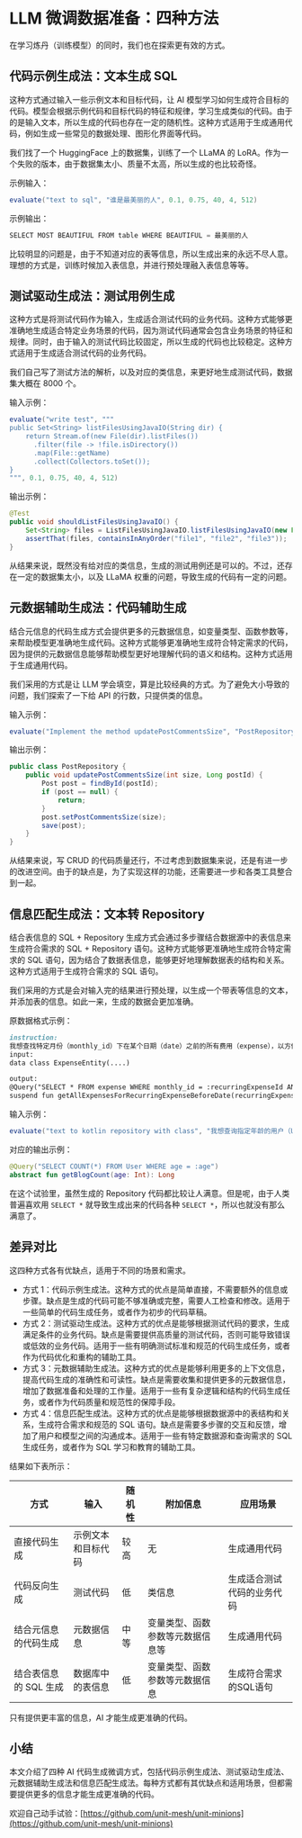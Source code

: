 # LLM 微调数据准备：四种方法

在学习炼丹（训练模型）的同时，我们也在探索更有效的方式。

## 代码示例生成法：文本生成 SQL

这种方式通过输入一些示例文本和目标代码，让 AI 模型学习如何生成符合目标的代码。模型会根据示例代码和目标代码的特征和规律，学习生成类似的代码。由于的是输入文本，所以生成的代码也存在一定的随机性。这种方式适用于生成通用代码，例如生成一些常见的数据处理、图形化界面等代码。

我们找了一个 HuggingFace 上的数据集，训练了一个 LLaMA 的 LoRA。作为一个失败的版本，由于数据集太小、质量不太高，所以生成的也比较奇怪。

示例输入：

```java
evaluate("text to sql", "谁是最美丽的人", 0.1, 0.75, 40, 4, 512)
```

示例输出：

```java
SELECT MOST BEAUTIFUL FROM table WHERE BEAUTIFUL = 最美丽的人
```

比较明显的问题是，由于不知道对应的表等信息，所以生成出来的永远不尽人意。理想的方式是，训练时候加入表信息，并进行预处理融入表信息等等。

## 测试驱动生成法：测试用例生成

这种方式是将测试代码作为输入，生成适合测试代码的业务代码。这种方式能够更准确地生成适合特定业务场景的代码，因为测试代码通常会包含业务场景的特征和规律。同时，由于输入的测试代码比较固定，所以生成的代码也比较稳定。这种方式适用于生成适合测试代码的业务代码。

我们自己写了测试方法的解析，以及对应的类信息，来更好地生成测试代码，数据集大概在 8000 个。

输入示例：

```java
evaluate("write test", """
public Set<String> listFilesUsingJavaIO(String dir) {
    return Stream.of(new File(dir).listFiles())
      .filter(file -> !file.isDirectory())
      .map(File::getName)
      .collect(Collectors.toSet());
}
""", 0.1, 0.75, 40, 4, 512)
```

输出示例：

```java
@Test
public void shouldListFilesUsingJavaIO() {
    Set<String> files = ListFilesUsingJavaIO.listFilesUsingJavaIO(new File("dir"));
    assertThat(files, containsInAnyOrder("file1", "file2", "file3"));
}
```

从结果来说，既然没有给对应的类信息，生成的测试用例还是可以的。不过，还存在一定的数据集太小，以及 LLaMA 权重的问题，导致生成的代码有一定的问题。

## 元数据辅助生成法：代码辅助生成

结合元信息的代码生成方式会提供更多的元数据信息，如变量类型、函数参数等，来帮助模型更准确地生成代码。这种方式能够更准确地生成符合特定需求的代码，因为提供的元数据信息能够帮助模型更好地理解代码的语义和结构。这种方式适用于生成通用代码。

我们采用的方式是让 LLM 学会填空，算是比较经典的方式。为了避免大小导致的问题，我们探索了一下给 API 的行数，只提供类的信息。

输入示例：

```java
evaluate("Implement the method updatePostCommentsSize", "PostRepository()\n- methods: findById(Long): Optional<Post>, updatePostCommentsSize(int, Long): void, findAllByPostTopics(String): List<Post>, findDistinctByPostTopics(String): List<Post>", 0.1, 0.75, 40, 4, 512)
```

输出示例：

```java
public class PostRepository {
    public void updatePostCommentsSize(int size, Long postId) {
        Post post = findById(postId);
        if (post == null) {
            return;
        }
        post.setPostCommentsSize(size);
        save(post);
    }
}
```

从结果来说，写 CRUD 的代码质量还行，不过考虑到数据集来说，还是有进一步的改进空间。由于的缺点是，为了实现这样的功能，还需要进一步和各类工具整合到一起。

## 信息匹配生成法：文本转 Repository

结合表信息的 SQL + Repository 生成方式会通过多步骤结合数据源中的表信息来生成符合需求的 SQL + Repository 语句。这种方式能够更准确地生成符合特定需求的 SQL 语句，因为结合了数据表信息，能够更好地理解数据表的结构和关系。这种方式适用于生成符合需求的 SQL 语句。

我们采用的方式是会对输入完的结果进行预处理，以生成一个带表等信息的文本，并添加表的信息。如此一来，生成的数据会更加准确。

原数据格式示例：

```markdown
instruction:
我想查找特定月份（monthly_id）下在某个日期（date）之前的所有费用（expense），以方便了解特定月份内的开销情况。
input:
data class ExpenseEntity(....)

output:
@Query("SELECT * FROM expense WHERE monthly_id = :recurringExpenseId AND date < :beforeDate")
suspend fun getAllExpensesForRecurringExpenseBeforeDate(recurringExpenseId: Long, beforeDate: LocalDate): List<ExpenseEntity>
```

输入示例：

```java
evaluate("text to kotlin repository with class", "我想查询指定年龄的用户（User）的博客数量。\n ###data class User(var age: Int, val blogId: Int) data class Post(val title: String)###", 0.1, 0.75, 40, 4, 512)
```

对应的输出示例：

```kotlin
@Query("SELECT COUNT(*) FROM User WHERE age = :age")
abstract fun getBlogCount(age: Int): Long
```

在这个试验里，虽然生成的 Repository 代码都比较让人满意。但是呢，由于人类普遍喜欢用 `SELECT *` 就导致生成出来的代码各种 `SELECT *`，所以也就没有那么满意了。

## 差异对比

这四种方式各有优缺点，适用于不同的场景和需求。

- 方式 1：代码示例生成法。这种方式的优点是简单直接，不需要额外的信息或步骤。缺点是生成的代码可能不够准确或完整，需要人工检查和修改。适用于一些简单的代码生成任务，或者作为初步的代码草稿。
- 方式 2：测试驱动生成法。这种方式的优点是能够根据测试代码的要求，生成满足条件的业务代码。缺点是需要提供高质量的测试代码，否则可能导致错误或低效的业务代码。适用于一些有明确测试标准和规范的代码生成任务，或者作为代码优化和重构的辅助工具。
- 方式 3：元数据辅助生成法。这种方式的优点是能够利用更多的上下文信息，提高代码生成的准确性和可读性。缺点是需要收集和提供更多的元数据信息，增加了数据准备和处理的工作量。适用于一些有复杂逻辑和结构的代码生成任务，或者作为代码质量和规范性的保障手段。
- 方式 4：信息匹配生成法。这种方式的优点是能够根据数据源中的表结构和关系，生成符合需求和规范的 SQL 语句。缺点是需要多步骤的交互和反馈，增加了用户和模型之间的沟通成本。适用于一些有特定数据源和查询需求的 SQL 生成任务，或者作为 SQL 学习和教育的辅助工具。

结果如下表所示：

| 方式            | 输入        | 随机性 | 附加信息             | 应用场景          |
|---------------|-----------|-----|------------------|---------------|
| 直接代码生成        | 示例文本和目标代码 | 较高  | 无                | 生成通用代码        |
| 代码反向生成        | 测试代码      | 低   | 类信息              | 生成适合测试代码的业务代码 |
| 结合元信息的代码生成    | 元数据信息     | 中等  | 变量类型、函数参数等元数据信息等 | 生成通用代码        |
| 结合表信息的 SQL 生成 | 数据库中的表信息  | 低   | 变量类型、函数参数等元数据信息  | 生成符合需求的SQL语句  |

只有提供更丰富的信息，AI 才能生成更准确的代码。

## 小结

本文介绍了四种 AI 代码生成微调方式，包括代码示例生成法、测试驱动生成法、元数据辅助生成法和信息匹配生成法。每种方式都有其优缺点和适用场景，但都需要提供更多的信息才能生成更准确的代码。

欢迎自己动手试验：[https://github.com/unit-mesh/unit-minions](https://github.com/unit-mesh/unit-minions)
